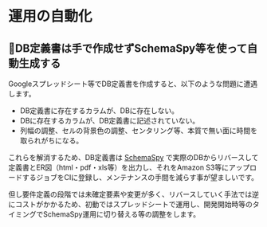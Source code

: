# 運用の自動化

## 📝DB定義書は手で作成せずSchemaSpy等を使って自動生成する

Googleスプレッドシート等でDB定義書を作成すると、以下のような問題に遭遇します。

- DB定義書に存在するカラムが、DBに存在しない。
- DBに存在するカラムが、DB定義書に記述されていない。
- 列幅の調整、セルの背景色の調整、センタリング等、本質で無い面に時間を取られがちになる。

これらを解消するため、DB定義書は [SchemaSpy](http://schemaspy.org/) で実際のDBからリバースして定義書とER図（html・pdf・xls等）を出力し、それをAmazon S3等にアップロードするジョブをCIに登録し、メンテナンスの手間を減らす事が望ましいです。

但し要件定義の段階では未確定要素や変更が多く、リバースしていく手法では逆にコストがかかるため、初動ではスプレッドシートで運用し、開発開始時等のタイミングでSchemaSpy運用に切り替える等の調整をします。
